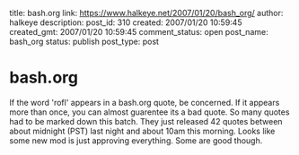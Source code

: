 title: bash.org
link: https://www.halkeye.net/2007/01/20/bash_org/
author: halkeye
description: 
post_id: 310
created: 2007/01/20 10:59:45
created_gmt: 2007/01/20 10:59:45
comment_status: open
post_name: bash_org
status: publish
post_type: post

# bash.org

If the word 'rofl' appears in a bash.org quote, be concerned. If it appears more than once, you can almost guarentee its a bad quote. So many quotes had to be marked down this batch. They just released 42 quotes between about midnight (PST) last night and about 10am this morning. Looks like some new mod is just approving everything. Some are good though.